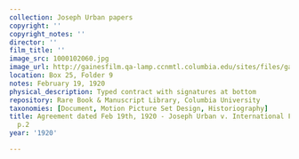```yaml
---
collection: Joseph Urban papers
copyright: ''
copyright_notes: ''
director: ''
film_title: ''
image_src: 1000102060.jpg
image_url: http://gainesfilm.qa-lamp.ccnmtl.columbia.edu/sites/files/gainesfilm/images/1000102060.jpg
location: Box 25, Folder 9
notes: February 19, 1920
physical_description: Typed contract with signatures at bottom
repository: Rare Book & Manuscript Library, Columbia University
taxonomies: [Document, Motion Picture Set Design, Historiography]
title: Agreement dated Feb 19th, 1920 - Joseph Urban v. International Film Services,
  p.2
year: '1920'

---
```

